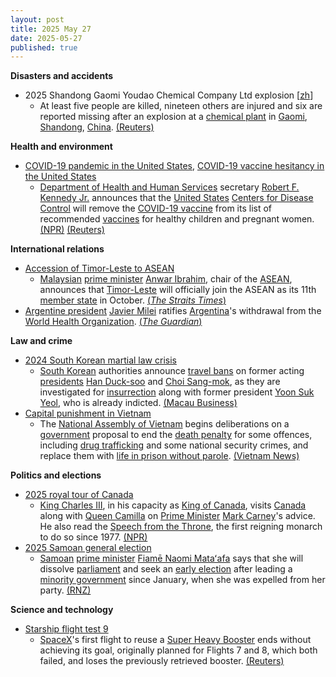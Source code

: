 ```yaml
---
layout: post
title: 2025 May 27
date: 2025-05-27
published: true
---
```



**Disasters and accidents**

* 2025 Shandong Gaomi Youdao Chemical Company Ltd explosion [[zh](https://zh.wikipedia.org/wiki/2025%E5%B9%B4%E5%B1%B1%E4%B8%9C%E9%AB%98%E5%AF%86%E5%8F%8B%E9%81%93%E5%8C%96%E5%AD%A6%E6%9C%89%E9%99%90%E5%85%AC%E5%8F%B8%E7%88%86%E7%82%B8%E4%BA%8B%E6%95%85 "zh:2025年山东高密友道化学有限公司爆炸事故")]
  + At least five people are killed, nineteen others are injured and six are reported missing after an explosion at a [chemical plant](https://en.wikipedia.org/wiki/Chemical_plant "Chemical plant") in [Gaomi](https://en.wikipedia.org/wiki/Gaomi "Gaomi"), [Shandong](https://en.wikipedia.org/wiki/Shandong "Shandong"), [China](https://en.wikipedia.org/wiki/China "China"). [(Reuters)](https://www.reuters.com/markets/emerging/large-blast-hits-chemical-plant-chinas-shandong-2025-05-27/)

**Health and environment**

* [COVID-19 pandemic in the United States](https://en.wikipedia.org/wiki/COVID-19_pandemic_in_the_United_States "COVID-19 pandemic in the United States"), [COVID-19 vaccine hesitancy in the United States](https://en.wikipedia.org/wiki/COVID-19_vaccine_hesitancy_in_the_United_States "COVID-19 vaccine hesitancy in the United States")
  + [Department of Health and Human Services](https://en.wikipedia.org/wiki/Department_of_Health_and_Human_Services "Department of Health and Human Services") secretary [Robert F. Kennedy Jr.](https://en.wikipedia.org/wiki/Robert_F._Kennedy_Jr. "Robert F. Kennedy Jr.") announces that the [United States](https://en.wikipedia.org/wiki/United_States "United States") [Centers for Disease Control](https://en.wikipedia.org/wiki/Centers_for_Disease_Control "Centers for Disease Control") will remove the [COVID-19 vaccine](https://en.wikipedia.org/wiki/COVID-19_vaccine "COVID-19 vaccine") from its list of recommended [vaccines](https://en.wikipedia.org/wiki/Vaccine "Vaccine") for healthy children and pregnant women. [(NPR)](https://www.npr.org/sections/shots-health-news/2025/05/27/nx-s1-5413179/covid-vaccine-children-pregnant-rfk-cdc) [(Reuters)](https://www.reuters.com/business/healthcare-pharmaceuticals/us-drops-covid-vaccine-recommendations-healthy-children-pregnant-women-2025-05-27/)

**International relations**

* [Accession of Timor-Leste to ASEAN](https://en.wikipedia.org/wiki/Accession_of_Timor-Leste_to_ASEAN "Accession of Timor-Leste to ASEAN")
  + [Malaysian](https://en.wikipedia.org/wiki/Malaysia "Malaysia") [prime minister](https://en.wikipedia.org/wiki/Prime_Minister_of_Malaysia "Prime Minister of Malaysia") [Anwar Ibrahim](https://en.wikipedia.org/wiki/Anwar_Ibrahim "Anwar Ibrahim"), chair of the [ASEAN](https://en.wikipedia.org/wiki/ASEAN "ASEAN"), announces that [Timor-Leste](https://en.wikipedia.org/wiki/Timor-Leste "Timor-Leste") will officially join the ASEAN as its 11th [member state](https://en.wikipedia.org/wiki/Member_states_of_ASEAN "Member states of ASEAN") in October. [(*The Straits Times*)](https://www.straitstimes.com/asia/se-asia/timor-leste-to-be-granted-full-asean-membership-in-oct-2025-pm-anwar)
* [Argentine president](https://en.wikipedia.org/wiki/Argentine_president "Argentine president") [Javier Milei](https://en.wikipedia.org/wiki/Javier_Milei "Javier Milei") ratifies [Argentina](https://en.wikipedia.org/wiki/Argentina "Argentina")'s withdrawal from the [World Health Organization](https://en.wikipedia.org/wiki/World_Health_Organization "World Health Organization"). [(*The Guardian*)](https://www-theguardian-com.translate.goog/world/2025/may/27/argentina-who-rfk-jr?_x_tr_sl=auto&_x_tr_tl=en&_x_tr_hl=en-US)

**Law and crime**

* [2024 South Korean martial law crisis](https://en.wikipedia.org/wiki/2024_South_Korean_martial_law_crisis "2024 South Korean martial law crisis")
  + [South Korean](https://en.wikipedia.org/wiki/South_Korea "South Korea") authorities announce [travel bans](https://en.wikipedia.org/wiki/Travel_ban "Travel ban") on former acting [presidents](https://en.wikipedia.org/wiki/President_of_South_Korea "President of South Korea") [Han Duck-soo](https://en.wikipedia.org/wiki/Han_Duck-soo "Han Duck-soo") and [Choi Sang-mok](https://en.wikipedia.org/wiki/Choi_Sang-mok "Choi Sang-mok"), as they are investigated for [insurrection](https://en.wikipedia.org/wiki/Insurrection "Insurrection") along with former president [Yoon Suk Yeol](https://en.wikipedia.org/wiki/Yoon_Suk_Yeol "Yoon Suk Yeol"), who is already indicted. [(Macau Business)](https://www.macaubusiness.com/seoul-slaps-travel-bans-on-two-former-acting-presidents-yonhap/)
* [Capital punishment in Vietnam](https://en.wikipedia.org/wiki/Capital_punishment_in_Vietnam "Capital punishment in Vietnam")
  + The [National Assembly of Vietnam](https://en.wikipedia.org/wiki/National_Assembly_of_Vietnam "National Assembly of Vietnam") begins deliberations on a [government](https://en.wikipedia.org/wiki/Vietnamese_government "Vietnamese government") proposal to end the [death penalty](https://en.wikipedia.org/wiki/Death_penalty "Death penalty") for some offences, including [drug trafficking](https://en.wikipedia.org/wiki/Drug_trafficking "Drug trafficking") and some national security crimes, and replace them with [life in prison without parole](https://en.wikipedia.org/wiki/Life_in_prison_without_parole "Life in prison without parole"). [(Vietnam News)](https://vietnamnews.vn/politics-laws/1718453/national-assembly-debates-proposal-to-end-death-penalty-for-transport-of-illegal-drugs.html)

**Politics and elections**

* [2025 royal tour of Canada](https://en.wikipedia.org/wiki/2025_royal_tour_of_Canada "2025 royal tour of Canada")
  + [King Charles III](https://en.wikipedia.org/wiki/Charles_III "Charles III"), in his capacity as [King of Canada](https://en.wikipedia.org/wiki/Monarchy_of_Canada "Monarchy of Canada"), visits [Canada](https://en.wikipedia.org/wiki/Canada "Canada") along with [Queen Camilla](https://en.wikipedia.org/wiki/Queen_Camilla "Queen Camilla") on [Prime Minister](https://en.wikipedia.org/wiki/Prime_Minister_of_Canada "Prime Minister of Canada") [Mark Carney](https://en.wikipedia.org/wiki/Mark_Carney "Mark Carney")'s advice. He also read the [Speech from the Throne](https://en.wikipedia.org/wiki/Speech_from_the_Throne "Speech from the Throne"), the first reigning monarch to do so since 1977. [(NPR)](https://www.npr.org/2025/05/26/g-s1-68959/canada-king-charles)
* [2025 Samoan general election](https://en.wikipedia.org/wiki/2025_Samoan_general_election "2025 Samoan general election")
  + [Samoan](https://en.wikipedia.org/wiki/Samoa "Samoa") [prime minister](https://en.wikipedia.org/wiki/Prime_Minister_of_Samoa "Prime Minister of Samoa") [Fiamē Naomi Mataʻafa](https://en.wikipedia.org/wiki/Fiam%C4%93_Naomi_Mata%CA%BBafa "Fiamē Naomi Mataʻafa") says that she will dissolve [parliament](https://en.wikipedia.org/wiki/Parliament_of_Samoa "Parliament of Samoa") and seek an [early election](https://en.wikipedia.org/wiki/Early_election "Early election") after leading a [minority government](https://en.wikipedia.org/wiki/Minority_government "Minority government") since January, when she was expelled from her party. [(RNZ)](https://www.rnz.co.nz/international/pacific-news/562255/samoa-to-go-to-early-election-after-fiame-concedes)

**Science and technology**

* [Starship flight test 9](https://en.wikipedia.org/wiki/Starship_flight_test_9 "Starship flight test 9")
  + [SpaceX](https://en.wikipedia.org/wiki/SpaceX "SpaceX")'s first flight to reuse a [Super Heavy Booster](https://en.wikipedia.org/wiki/SpaceX_Super_Heavy "SpaceX Super Heavy") ends without achieving its goal, originally planned for Flights 7 and 8, which both failed, and loses the previously retrieved booster. [(Reuters)](https://www.reuters.com/business/aerospace-defense/elon-musk-plans-mars-talk-ahead-first-starship-launch-since-test-failures-2025-05-27/)
